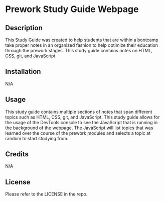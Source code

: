 # Prework Study Guide Webpage

## Description

This Study Guide was created to help students that are within a bootcamp take proper notes in an organized fashion to help optimize their education through the prework stages. This study guide contains notes on HTML, CSS, git, and JavaScript.


## Installation

N/A

## Usage

This study guide contains multiple sections of notes that span different topics such as HTML, CSS, git, and JavaScript. This study guide allows for the usage of the DevTools console to see the JavaScript that is running in the background of the webpage. The JavaScript will list topics that was learned over the course of the prework modules and selects a topic at random to start studying from.

## Credits

N/A

## License

Please refer to the LICENSE in the repo.
